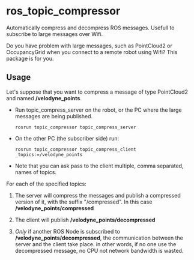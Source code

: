 # ros_topic_compressor

Automatically compress and decompress ROS messages. Usefull to subscribe to large messages over Wifi.

Do you have problem with large messages, such as PointCloud2 or OccupancyGrid when
you connect to a remote robot using Wifi? This package is for you.

## Usage

Let's suppose that you want to compress a message of type PointCloud2 and named __/velodyne_points__.

* Run topic_compress_server on the robot, or the PC where the large messages are being published.

	  rosrun topic_compressor topic_compress_server

* On the other PC (the subscriber side) run:
     
      rosrun topic_compressor topic_compress_client _topics:=/velodyne_points
      
* Note that you can ask pass to the client multiple, comma separated, names of topics.
        
For each of the specified topics:

1. The server will compress the messages and publish a compressed version of it, with
the suffix "/compressed". In this case __/velodyne_points/compressed__

2. The client will publish __/velodyne_points/decompressed__

3. _Only_ if another ROS Node is subscribed to __/velodyne_points/decompressed__,
the communication between the server and the client take place. in other words, if no one 
use the decompressed message, no CPU not network bandwidth is wasted.
